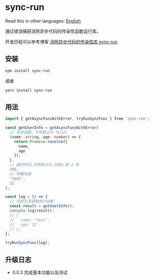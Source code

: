 # sync-run

Read this in other languages:
[English](https://github.com/wsafight/sync-fun/blob/main/README.EN.md)

通过错误捕获消除异步代码的传染性函数运行库。

开发历程可以参考博客
[消除异步代码的传染性库 sync-run](https://github.com/wsafight/personBlog/issues/57)

## 安装

```bash
npm install sync-run
```

或者

```bash
yarn install sync-run
```

## 用法

```ts
import { getAsyncFuncWithError, tryRunSyncFunc } from 'sync-run';

const getUserInfo = getAsyncFuncWithError(
  // 异步函数，不传默认为 fetch
  (name: string, age: number) => {
    return Promise.resolve({
      name,
      age
    });
  },
  // 超时时间,不传默认为 1000,即 1 秒
  100,
  // 参数传递
  'test',
  12
);

const log = () => {
  // 同步方法获取用户结果
  const result = getUserInfo();
  console.log(result);
  // {
  //   name: 'test',
  //   age: 12
  // };
};

tryRunSyncFunc(log);
```

## 升级日志

- 0.0.3 完成基本功能以及测试
